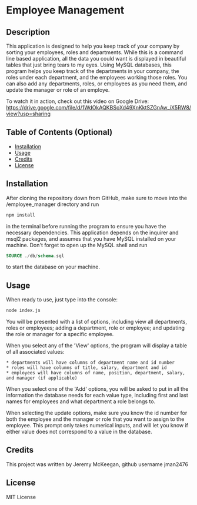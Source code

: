 # Employee Management

## Description

This application is designed to help you keep track of your company by sorting your employees, roles and departments. While this is a command line based application, all the data you could want is displayed in beautiful tables that just bring tears to my eyes. Using MySQL databases, this program helps you keep track of the departments in your company, the roles under each department, and the employees working those roles. You can also add any departments, roles, or employees as you need them, and update the manager or role of an employe.

To watch it in action, check out this video on Google Drive:
https://drive.google.com/file/d/1WdOkAQKBSoXd49XnKktSZGnAw_iX5RW8/view?usp=sharing

## Table of Contents (Optional)


- [Installation](#installation)
- [Usage](#usage)
- [Credits](#credits)
- [License](#license)

## Installation

After cloning the repository down from GitHub, make sure to move into the /employee_manager directory and run 

```bash
npm install
```
in the terminal before running the program to ensure you have the necessary dependencies. This application depends on the inquirer and msql2 packages, and assumes that you have MySQL installed on your machine. Don't forget to open up the MySQL shell and run 

```sql
SOURCE ./db/schema.sql
```
to start the database on your machine.

## Usage

When ready to use, just type into the console: 

```bash
node index.js
```
You will be presented with a list of options, including view all departments, roles or employees; adding a department, role or employee; and updating the role or manager for a specific employee.

When you select any of the 'View' options, the program will display a table of all associated values:

    * departments will have columns of department name and id number
    * roles will have columns of title, salary, department and id
    * employees will have columns of name, position, department, salary, and manager (if applicable)

When you select one of the 'Add' options, you will be asked to put in all the information the database needs for each value type, including first and last names for employees and what department a role belongs to.

When selecting the update options, make sure you know the id number for both the employee and the manager or role that you want to assign to the employee. This prompt only takes numerical inputs, and will let you know if either value does not correspond to a value in the database.

## Credits

This project was written by Jeremy McKeegan, github username jman2476

## License

MIT License
